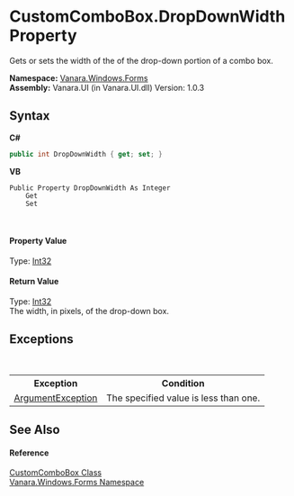 # CustomComboBox.DropDownWidth Property 
 

Gets or sets the width of the of the drop-down portion of a combo box.

**Namespace:**&nbsp;<a href="c580cf52-4028-70db-28d0-f9b1abc03861">Vanara.Windows.Forms</a><br />**Assembly:**&nbsp;Vanara.UI (in Vanara.UI.dll) Version: 1.0.3

## Syntax

**C#**<br />
``` C#
public int DropDownWidth { get; set; }
```

**VB**<br />
``` VB
Public Property DropDownWidth As Integer
	Get
	Set
```

<br />

#### Property Value
Type: <a href="http://msdn2.microsoft.com/en-us/library/td2s409d" target="_blank">Int32</a><br />

#### Return Value
Type: <a href="http://msdn2.microsoft.com/en-us/library/td2s409d" target="_blank">Int32</a><br />The width, in pixels, of the drop-down box.

## Exceptions
&nbsp;<table><tr><th>Exception</th><th>Condition</th></tr><tr><td><a href="http://msdn2.microsoft.com/en-us/library/3w1b3114" target="_blank">ArgumentException</a></td><td>The specified value is less than one.</td></tr></table>

## See Also


#### Reference
<a href="4832a2d8-90f0-3f57-b4d3-3e1fe4ff3384">CustomComboBox Class</a><br /><a href="c580cf52-4028-70db-28d0-f9b1abc03861">Vanara.Windows.Forms Namespace</a><br />